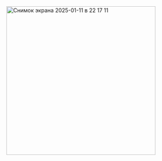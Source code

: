 <img width="390" alt="Снимок экрана 2025-01-11 в 22 17 11" src="https://github.com/user-attachments/assets/480770fc-96d9-4656-af87-c079c82f22ec" />
